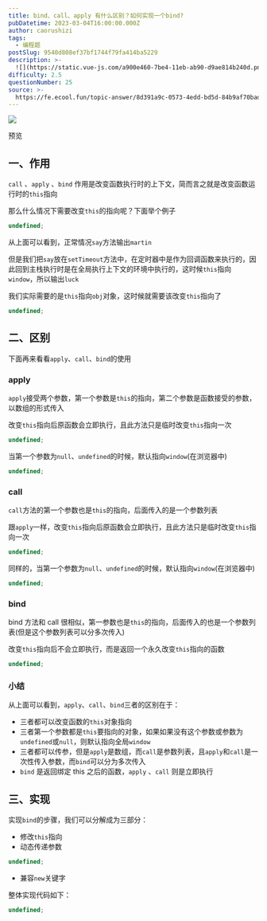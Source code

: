 ```yaml
---
title: bind、call、apply 有什么区别？如何实现一个bind?
pubDatetime: 2023-03-04T16:00:00.000Z
author: caorushizi
tags:
  - 编程题
postSlug: 9540d808ef37bf1744f79fa414ba5229
description: >-
  ![](https://static.vue-js.com/a900e460-7be4-11eb-ab90-d9ae814b240d.png)预览一、作用----`call`、`apply`、`bin
difficulty: 2.5
questionNumber: 25
source: >-
  https://fe.ecool.fun/topic-answer/8d391a9c-0573-4edd-bd5d-84b9af70bad5?orderBy=updateTime&order=desc&tagId=26
---
```


![](https://static.vue-js.com/a900e460-7be4-11eb-ab90-d9ae814b240d.png)

预览

## 一、作用

`call` 、`apply` 、`bind` 作用是改变函数执行时的上下文，简而言之就是改变函数运行时的`this`指向

那么什么情况下需要改变`this`的指向呢？下面举个例子

```typescript
undefined;
```

从上面可以看到，正常情况`say`方法输出`martin`

但是我们把`say`放在`setTimeout`方法中，在定时器中是作为回调函数来执行的，因此回到主栈执行时是在全局执行上下文的环境中执行的，这时候`this`指向`window`，所以输出`luck`

我们实际需要的是`this`指向`obj`对象，这时候就需要该改变`this`指向了

```typescript
undefined;
```

## 二、区别

下面再来看看`apply`、`call`、`bind`的使用

### apply

`apply`接受两个参数，第一个参数是`this`的指向，第二个参数是函数接受的参数，以数组的形式传入

改变`this`指向后原函数会立即执行，且此方法只是临时改变`this`指向一次

```typescript
undefined;
```

当第一个参数为`null`、`undefined`的时候，默认指向`window`(在浏览器中)

```typescript
undefined;
```

### call

`call`方法的第一个参数也是`this`的指向，后面传入的是一个参数列表

跟`apply`一样，改变`this`指向后原函数会立即执行，且此方法只是临时改变`this`指向一次

```typescript
undefined;
```

同样的，当第一个参数为`null`、`undefined`的时候，默认指向`window`(在浏览器中)

```typescript
undefined;
```

### bind

bind 方法和 call 很相似，第一参数也是`this`的指向，后面传入的也是一个参数列表(但是这个参数列表可以分多次传入)

改变`this`指向后不会立即执行，而是返回一个永久改变`this`指向的函数

```typescript
undefined;
```

### 小结

从上面可以看到，`apply`、`call`、`bind`三者的区别在于：

- 三者都可以改变函数的`this`对象指向
- 三者第一个参数都是`this`要指向的对象，如果如果没有这个参数或参数为`undefined`或`null`，则默认指向全局`window`
- 三者都可以传参，但是`apply`是数组，而`call`是参数列表，且`apply`和`call`是一次性传入参数，而`bind`可以分为多次传入
- `bind` 是返回绑定 this 之后的函数，`apply` 、`call` 则是立即执行

## 三、实现

实现`bind`的步骤，我们可以分解成为三部分：

- 修改`this`指向
- 动态传递参数

```typescript
undefined;
```

- 兼容`new`关键字

整体实现代码如下：

```typescript
undefined;
```
